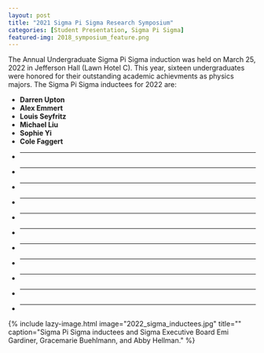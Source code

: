 ```yaml
---
layout: post
title: "2021 Sigma Pi Sigma Research Symposium"
categories: [Student Presentation, Sigma Pi Sigma]
featured-img: 2018_symposium_feature.png
---
```


The Annual Undergraduate Sigma Pi Sigma induction was held on March 25, 2022 in Jefferson Hall (Lawn Hotel C). This year, sixteen undergraduates were honored for their outstanding academic achievments as physics majors. The Sigma Pi Sigma inductees for 2022 are:


- **Darren Upton**
- **Alex Emmert**
- **Louis Seyfritz**
- **Michael Liu**
- **Sophie Yi**
- **Cole Faggert**
- ****
- ****
- ****
- ****
- ****
- ****
- ****
- ****
- ****
- ****
- ****



{% include lazy-image.html
   image="2022_sigma_inductees.jpg"
   title=""
   caption="Sigma Pi Sigma inductees and Sigma Executive Board Emi Gardiner, Gracemarie Buehlmann, and Abby Hellman."
%}